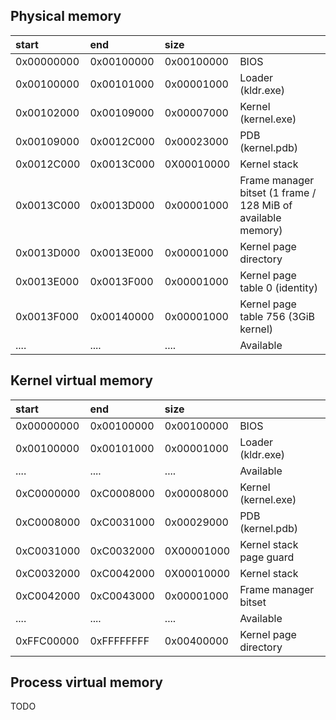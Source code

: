 ## Physical memory ##

|  **start**   |    **end**   |   **size**   |                                        |
|:-------------|:-------------|:-------------|:---------------------------------------|
| 0x00000000 | 0x00100000 | 0x00100000 | BIOS                                   |
| 0x00100000 | 0x00101000 | 0x00001000 | Loader (kldr.exe)                      |
| 0x00102000 | 0x00109000 | 0x00007000 | Kernel (kernel.exe)                    |
| 0x00109000 | 0x0012C000 | 0x00023000 | PDB (kernel.pdb)                       |
| 0x0012C000 | 0x0013C000 | 0X00010000 | Kernel stack                           |
| 0x0013C000 | 0x0013D000 | 0x00001000 | Frame manager bitset (1 frame / 128 MiB of available memory)  |
| 0x0013D000 | 0x0013E000 | 0x00001000 | Kernel page directory                  |
| 0x0013E000 | 0x0013F000 | 0x00001000 | Kernel page table 0 (identity)         |
| 0x0013F000 | 0x00140000 | 0x00001000 | Kernel page table 756 (3GiB kernel)    |
|    ....    |    ....    |    ....    | Available                              |

## Kernel virtual memory ##

|  **start**   |    **end**   |   **size**   |                                        |
|:-------------|:-------------|:-------------|:---------------------------------------|
| 0x00000000 | 0x00100000 | 0x00100000 | BIOS                                   |
| 0x00100000 | 0x00101000 | 0x00001000 | Loader (kldr.exe)                      |
|    ....    |    ....    |    ....    | Available                              |
| 0xC0000000 | 0xC0008000 | 0x00008000 | Kernel (kernel.exe)                    |
| 0xC0008000 | 0xC0031000 | 0x00029000 | PDB (kernel.pdb)                       |
| 0xC0031000 | 0xC0032000 | 0X00001000 | Kernel stack page guard                |
| 0xC0032000 | 0xC0042000 | 0X00010000 | Kernel stack                           |
| 0xC0042000 | 0xC0043000 | 0x00001000 | Frame manager bitset                   |
|    ....    |    ....    |    ....    | Available                              |
| 0xFFC00000 | 0xFFFFFFFF | 0x00400000 | Kernel page directory                  |

## Process virtual memory ##

TODO